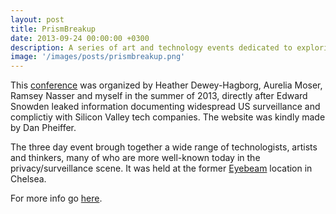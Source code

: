 ```yaml
---
layout: post
title: PrismBreakup
date: 2013-09-24 00:00:00 +0300
description: A series of art and technology events dedicated to exploring and providing forms of protection from surveillance.
image: '/images/posts/prismbreakup.png' 
---
```


This [conference](http://www.prismbreakup.org/) was organized by Heather Dewey-Hagborg, Aurelia Moser, Ramsey Nasser and myself in the summer of 2013, directly after Edward Snowden leaked information documenting widespread US surveillance and complictiy with Silicon Valley tech companies. The website was kindly made by Dan Pheiffer. 
 
The three day event brough together a wide range of technologists, artists and thinkers, many of who are more well-known today in the privacy/surveillance scene. It was held at the former [Eyebeam](https://www.eyebeam.org/) location in Chelsea. 

For more info go [here](http://www.prismbreakup.org/).